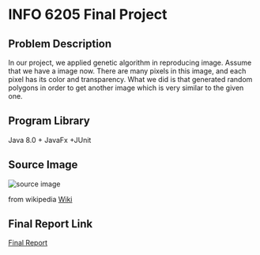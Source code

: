 # INFO 6205 Final Project

## Problem Description

In our project, we applied genetic algorithm in reproducing image. Assume that we have a image now. There are many pixels in this image, and each pixel has its color and transparency. What we did is that generated random polygons in order to get another image which is very similar to the given one.



## Program Library

Java 8.0 + JavaFx +JUnit


## Source Image
![source image](https://upload.wikimedia.org/wikipedia/commons/thumb/c/cf/Black_hole_-_Messier_87.jpg/330px-Black_hole_-_Messier_87.jpg)

from wikipedia [Wiki](https://en.wikipedia.org/wiki/Black_hole)

## Final Report Link
[Final Report](https://github.com/sunyan0910/INFO6205_503/blob/master/Final_Project_Report_503.pdf)
